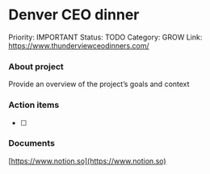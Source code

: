 # Denver CEO dinner

Priority: IMPORTANT
Status: TODO
Category: GROW
Link: https://www.thunderviewceodinners.com/

### About project

Provide an overview of the project’s goals and context

### Action items

- [ ]  

### Documents

[https://www.notion.so](https://www.notion.so)